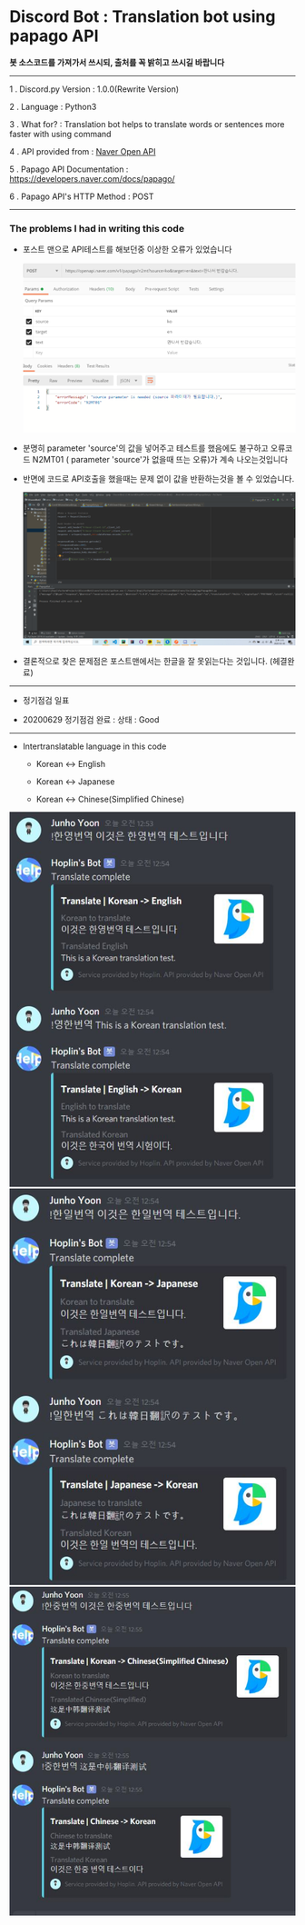 Discord Bot : Translation bot using papago API
===

**봇 소스코드를 가져가서 쓰시되, 출처를 꼭 밝히고 쓰시길 바랍니다**

***
1 . Discord.py Version : 1.0.0(Rewrite Version)

2 . Language : Python3

3 . What for? : Translation bot helps to translate words or sentences more faster with using command

4 . API provided from : [Naver Open API](https://developers.naver.com/main/)

5 . Papago API Documentation : https://developers.naver.com/docs/papago/

6 . Papago API's HTTP Method : POST
***
### The problems I had in writing this code
 
  - 포스트 맨으로 API테스트를 해보던중 이상한 오류가 있었습니다
    
    ![img](img/2.png)
  
  - 분명히 parameter 'source'의 값을 넣어주고 테스트를 했음에도 불구하고 오류코드 N2MT01 ( parameter 'source'가 없을때 뜨는 오류)가 계속 나오는것입니다
  
  - 반면에 코드로 API호출을 했을때는 문제 없이 값을 반환하는것을 볼 수 있었습니다.
  
    ![img](img/1.png)
    
   - 결론적으로 찾은 문제점은 포스트맨에서는 한글을 잘 못읽는다는 것입니다. (헤결완료)

***

- 정기점검 일표

 - 20200629 정기점검 완료 : 상태 : Good

***
  
  - Intertranslatable language in this code
  
    - Korean <-> English
    
    - Korean <-> Japanese
    
    - Korean <-> Chinese(Simplified Chinese)
  
  ![img](img/3.jpg)
  ![img](img/4.jpg)
  ![img](img/5.jpg)
  
  
